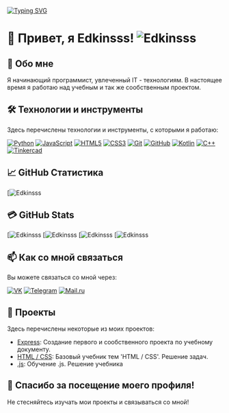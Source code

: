 <a href="https://git.io/typing-svg"><img src="https://readme-typing-svg.demolab.com?font=Fira+Code&pause=1000&color=DDF724&width=435&lines=Hi+There+%F0%9F%91%8B;I'm+++--%3E+++E+d+k+i+n+s+s+" alt="Typing SVG" /></a>


# 👋 Привет, я Edkinsss!                                      ![Edkinsss](https://visitor-badge.laobi.icu/badge?page_id=Edkinsss)

## 🚀 Обо мне

Я начинающий программист, увлеченный IT - технологиям. В настоящее время я работаю над учебным и так же сообственным проектом.

## 🛠️ Технологии и инструменты

Здесь перечислены технологии и инструменты, с которыми я работаю:

[![Python](https://img.shields.io/badge/Python-3776AB?style=for-the-badge&logo=python&logoColor=white)](https://www.python.org/)
[![JavaScript](https://img.shields.io/badge/JavaScript-F7DF1E?style=for-the-badge&logo=javascript&logoColor=black)](https://developer.mozilla.org/en-US/docs/Web/JavaScript)
[![HTML5](https://img.shields.io/badge/HTML5-E34F26?style=for-the-badge&logo=html5&logoColor=white)](https://developer.mozilla.org/en-US/docs/Web/Guide/HTML/HTML5)
[![CSS3](https://img.shields.io/badge/CSS3-1572B6?style=for-the-badge&logo=css3&logoColor=white)](https://developer.mozilla.org/en-US/docs/Web/CSS)
[![Git](https://img.shields.io/badge/Git-F05032?style=for-the-badge&logo=git&logoColor=white)](https://git-scm.com/)
[![GitHub](https://img.shields.io/badge/GitHub-181717?style=for-the-badge&logo=github&logoColor=white)](https://github.com/)
[![Kotlin](https://img.shields.io/badge/Kotlin-0095D5?style=for-the-badge&logo=kotlin&logoColor=white)](https://kotlinlang.org/)
[![C++](https://img.shields.io/badge/C%2B%2B-00599C?style=for-the-badge&logo=c%2B%2B&logoColor=white)](https://isocpp.org/)
[![Tinkercad](https://img.shields.io/badge/Tinkercad-000000?style=for-the-badge&logo=tinkercad&logoColor=white)](https://www.tinkercad.com/)


## 📈 GitHub Статистика

[![Edkinsss](https://github-readme-stats.vercel.app/api?username=Edkinsss&show_icons=true&hide=contribs,prs&cache_seconds=86400&theme=synthwave)


## 💳 GitHub Stats
[![Edkinsss](https://github.com/Edkinsss/Edkinsss.git/?username=Edkinsss&repo=HTML.-Work-&cache_seconds=86400&theme=shadow_red)
[![Edkinsss](https://github.com/Edkinsss/Project_Apple.git/?username=Edkinsss&repo=HTML.-Work-&cache_seconds=86400&theme=shadow_red)
[![Edkinsss](https://github.com/Edkinsss/HTML.-Work-.git/?username=Edkinsss&repo=HTML.-Work-&cache_seconds=86400&theme=shadow_red)
[![Edkinsss](https://github.com/Edkinsss/-.JavaScript.git/?username=Edkinsss&repo=HTML.-Work-&cache_seconds=86400&theme=shadow_red)


## 📫 Как со мной связаться

Вы можете связаться со мной через:

[![VK](https://img.shields.io/badge/VK-4680C2?style=for-the-badge&logo=vk&logoColor=white)](https://vk.com/smolderees)
[![Telegram](https://img.shields.io/badge/Telegram-2CA5E0?style=for-the-badge&logo=telegram&logoColor=white)](https://t.me/Edkinss)
[![Mail.ru](https://img.shields.io/badge/Mail.ru-005FF9?style=for-the-badge&logo=mail.ru&logoColor=white)](edem.seytzhalilov@mail.ru)

## 🌟 Проекты

Здесь перечислены некоторые из моих проектов:

- [Express](https://github.com/Edkinsss/Project_Apple.git): Cоздание первого и сообственного проекта по учебному документу.
- [HTML / CSS](https://github.com/Edkinsss/HTML.-Work-.git): Базовый учебник тем 'HTML / CSS'. Решение задач.
- [.js](https://github.com/Edkinsss/-.JavaScript.git): Обучение .js. Решение учебника


## 🎉 Спасибо за посещение моего профиля!

Не стесняйтесь изучать мои проекты и связываться со мной!
